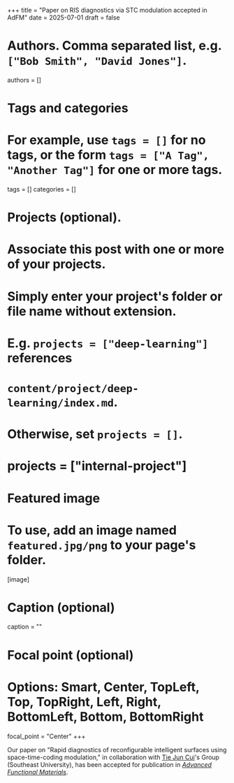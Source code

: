 +++
title = "Paper on RIS diagnostics via STC modulation accepted in AdFM"
date = 2025-07-01
draft = false

# Authors. Comma separated list, e.g. `["Bob Smith", "David Jones"]`.
authors = []

# Tags and categories
# For example, use `tags = []` for no tags, or the form `tags = ["A Tag", "Another Tag"]` for one or more tags.
tags = []
categories = []

# Projects (optional).
#   Associate this post with one or more of your projects.
#   Simply enter your project's folder or file name without extension.
#   E.g. `projects = ["deep-learning"]` references 
#   `content/project/deep-learning/index.md`.
#   Otherwise, set `projects = []`.
# projects = ["internal-project"]

# Featured image
# To use, add an image named `featured.jpg/png` to your page's folder. 
[image]
  # Caption (optional)
  caption = ""

  # Focal point (optional)
  # Options: Smart, Center, TopLeft, Top, TopRight, Left, Right, BottomLeft, Bottom, BottomRight
  focal_point = "Center"
+++

Our paper on "Rapid diagnostics of reconfigurable intelligent surfaces using space-time-coding modulation,"
in collaboration with [Tie Jun Cui]'s Group (Southeast University),
has been accepted for publication in [*Advanced Functional Materials*](https://onlinelibrary.wiley.com/journal/16163028). 


[Tie Jun Cui]: https://scholar.google.com/citations?user=-h-1eJsAAAAJ&hl=en